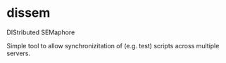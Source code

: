 dissem
======

DIStributed SEMaphore

Simple tool to allow synchronizitation of (e.g. test) scripts across multiple servers.


